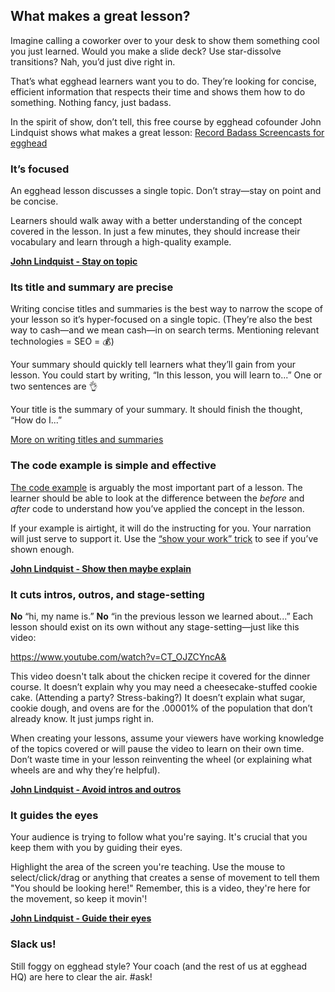 ## What makes a great lesson?

Imagine calling a coworker over to your desk to show them something cool you just learned. Would you make a slide deck? Use star-dissolve transitions? Nah, you’d just dive right in.

That’s what egghead learners want you to do. They’re looking for concise, efficient information that respects their time and shows them how to do something. Nothing fancy, just badass.

In the spirit of show, don’t tell, this free course by egghead cofounder John Lindquist shows what makes a great lesson: [Record Badass Screencasts for egghead](https://egghead.io/courses/record-badass-screencasts-for-egghead-io)


### It’s focused

An egghead lesson discusses a single topic. Don’t stray—stay on point and be concise.

Learners should walk away with a better understanding of the concept covered in the lesson. In just a few minutes, they should increase their vocabulary and learn through a high-quality example.

**[John Lindquist - Stay on topic](https://egghead.io/lessons/tools-stay-on-topic)**

### Its title and summary are precise

Writing concise titles and summaries is the best way to narrow the scope of your lesson so it’s hyper-focused on a single topic. (They’re also the best way to cash—and we mean cash—in on search terms. Mentioning relevant technologies = SEO = 💰)

Your summary should quickly tell learners what they’ll gain from your lesson. You could start by writing, “In this lesson, you will learn to...” One or two sentences are 👌

Your title is the summary of your summary. It should finish the thought, “How do I...”

[More on writing titles and summaries](#write-the-title-and-summary)


### The code example is simple and effective

[The code example](#create-your-code-example) is arguably the most important part of a lesson. The learner should be able to look at the difference between the *before* and *after* code to understand how you’ve applied the concept in the lesson.

If your example is airtight, it will do the instructing for you. Your narration will just serve to support it. Use the [“show your work” trick](#the-show-your-work-trick) to see if you’ve shown enough.

**[John Lindquist - Show then maybe explain](https://egghead.io/lessons/tools-show-first-then-maybe-explain)**

### It cuts intros, outros, and stage-setting

**No** “hi, my name is.” **No** “in the previous lesson we learned about...” Each lesson should exist on its own without any stage-setting—just like this video:


https://www.youtube.com/watch?v=CT_OJZCYncA&


This video doesn't talk about the chicken recipe it covered for the dinner course. It doesn’t explain why you may need a cheesecake-stuffed cookie cake. (Attending a party? Stress-baking?) It doesn’t explain what sugar, cookie dough, and ovens are for the .00001% of the population that don’t already know. It just jumps right in.

When creating your lessons, assume your viewers have working knowledge of the topics covered or will pause the video to learn on their own time. Don’t waste time in your lesson reinventing the wheel (or explaining what wheels are and why they’re helpful).

**[John Lindquist - Avoid intros and outros](https://egghead.io/lessons/tools-avoid-intros-and-outros)**

### It guides the eyes

Your audience is trying to follow what you're saying. It's crucial that you keep them with you by guiding their eyes.

Highlight the area of the screen you're teaching. Use the mouse to select/click/drag or anything that creates a sense of movement to tell them "You should be looking here!" Remember, this is a video, they're here for the movement, so keep it movin'!

**[John Lindquist - Guide their eyes](https://egghead.io/lessons/tools-guide-their-eyes)**

### Slack us!

Still foggy on egghead style? Your coach (and the rest of us at egghead HQ) are here to clear the air. #ask!
